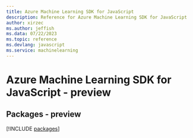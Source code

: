 ```yaml
---
title: Azure Machine Learning SDK for JavaScript
description: Reference for Azure Machine Learning SDK for JavaScript
author: xirzec
ms.author: jeffish
ms.data: 07/22/2023
ms.topic: reference
ms.devlang: javascript
ms.service: machinelearning
---
```

# Azure Machine Learning SDK for JavaScript - preview
## Packages - preview
[!INCLUDE [packages](machine-learning-index.md)]